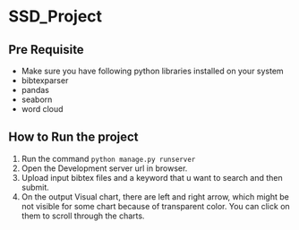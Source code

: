 # SSD_Project
## Pre Requisite
 * Make sure you have following python libraries installed on your system
 * bibtexparser
 * pandas
 * seaborn
 * word cloud 
 
## How to Run the project
1. Run the command `python manage.py runserver`
2. Open the Development server url in browser.
3. Upload input bibtex files and a keyword that u want to search and then submit.
4. On the output Visual chart, there are left and right arrow, which might be not visible 
   for some chart because of transparent color. You can click on them to scroll through the charts.
